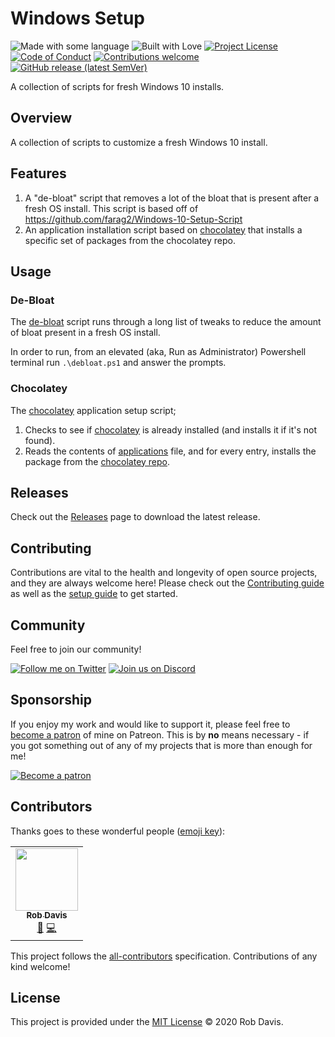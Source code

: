 # Windows Setup

![Made with some language](https://img.shields.io/badge/powershell-blue?style=for-the-badge)
![Built with Love](https://img.shields.io/badge/built%20with-love-red?style=for-the-badge)
[![Project License](https://img.shields.io/github/license/pahimar/windows-setup?style=for-the-badge&color=blue)](./LICENSE.md)
[![Code of Conduct](https://img.shields.io/badge/code%20of-conduct-blue?style=for-the-badge)](./.github/CODE_OF_CONDUCT.md)
[![Contributions welcome](https://img.shields.io/badge/contributions-welcome-blue?style=for-the-badge)](./.github/CONTRIBUTING.md)
[![GitHub release (latest SemVer)](https://img.shields.io/github/v/release/pahimar/windows-setup?color=blue&style=for-the-badge)](https://github.com/pahimar/windows-setup/releases)

A collection of scripts for fresh Windows 10 installs.

## Overview

A collection of scripts to customize a fresh Windows 10 install.

## Features

1. A "de-bloat" script that removes a lot of the bloat that is present after a fresh OS install. This script is based off of https://github.com/farag2/Windows-10-Setup-Script
2. An application installation script based on [chocolatey](https://chocolatey.org/) that installs a specific set of packages from the chocolatey repo.

## Usage

### De-Bloat

The [de-bloat](./debloat.ps1) script runs through a long list of tweaks to reduce the amount of bloat present in a fresh OS install.

In order to run, from an elevated (aka, Run as Administrator) Powershell terminal run `.\debloat.ps1` and answer the prompts.

### Chocolatey

The [chocolatey](./setup.ps1) application setup script;

1. Checks to see if [chocolatey](https://chocolatey.org/) is already installed (and installs it if it's not found).
2. Reads the contents of [applications](./applications.txt) file, and for every entry, installs the package from the [chocolatey repo](https://chocolatey.org/packages).

## Releases

Check out the [Releases](https://github.com/pahimar/windows-setup/releases) page to download the latest release.

## Contributing

Contributions are vital to the health and longevity of open source projects, and they are always welcome here! Please check out the [Contributing guide](./.github/CONTRIBUTING.md) as well as the [setup guide](./.github/PROJECT_SETUP.md) to get started.

## Community

Feel free to join our community!

[![Follow me on Twitter](https://img.shields.io/twitter/follow/pahimar?style=for-the-badge&logo=twitter&logoColor=white&color=blue)](https://twitter.com/pahimar/)
[![Join us on Discord](https://img.shields.io/discord/134733695373410304?label=discord&style=for-the-badge&logo=discord&logoColor=white&color=blue)](https://discord.gg/s7Jxz6Y)

## Sponsorship

If you enjoy my work and would like to support it, please feel free to [become a patron](https://www.patreon.com/pahimar) of mine on Patreon. This is by **no** means necessary - if you got something out of any of my projects that is more than enough for me!

[![Become a patron](https://c5.patreon.com/external/logo/become_a_patron_button.png)](https://www.patreon.com/pahimar)

## Contributors

Thanks goes to these wonderful people ([emoji key](https://allcontributors.org/docs/en/emoji-key)):

<!-- ALL-CONTRIBUTORS-LIST:START - Do not remove or modify this section -->
<!-- prettier-ignore-start -->
<!-- markdownlint-disable -->
<table>
  <tr>
    <td align="center"><a href="https://www.pahimar.dev/"><img src="https://avatars2.githubusercontent.com/u/1450090?v=4" width="100px;" alt=""/><br /><sub><b>Rob Davis</b></sub></a><br /><a href="https://github.com/pahimar/dot-github/commits?author=pahimar" title="Documentation">📖</a> <a href="https://github.com/pahimar/dot-github/commits?author=pahimar" title="Code">💻</a></td>
  </tr>
</table>

<!-- markdownlint-enable -->
<!-- prettier-ignore-end -->

<!-- ALL-CONTRIBUTORS-LIST:END -->

This project follows the [all-contributors](https://github.com/all-contributors/all-contributors)
specification. Contributions of any kind welcome!

## License

This project is provided under the [MIT License](LICENSE.md) &copy; 2020 Rob Davis.

